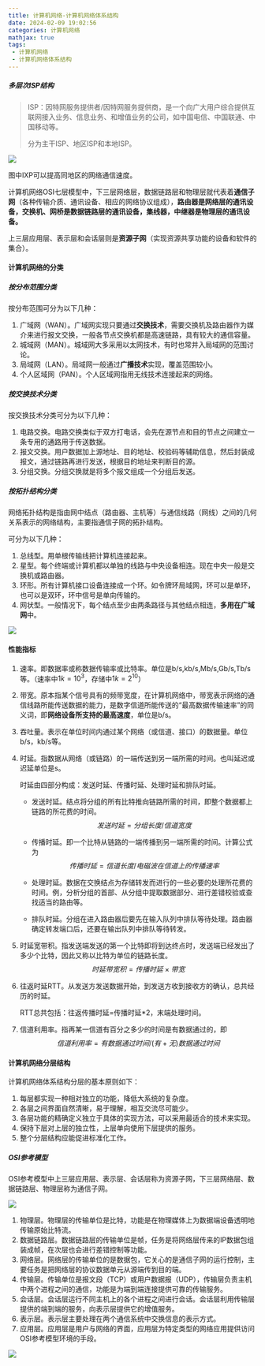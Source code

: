 ```yaml
---
title: 计算机网络-计算机网络体系结构
date: 2024-02-09 19:02:56
categories: 计算机网络
mathjax: true
tags:
 - 计算机网络
 - 计算机网络体系结构
---
```


<meta name="referrer" content="no-referrer"/>



##### 多层次ISP结构

> ISP：因特网服务提供者/因特网服务提供商，是一个向广大用户综合提供互联网接入业务、信息业务、和增值业务的公司，如中国电信、中国联通、中国移动等。
>
> 分为主干ISP、地区ISP和本地ISP。

![](https://img-blog.csdnimg.cn/direct/26aa22a91c894de183a00ec077ddfa79.png)

图中IXP可以提高同地区的网络通信速度。



计算机网络OSI七层模型中，下三层网络层，数据链路层和物理层就代表着**通信子网**（各种传输介质、通讯设备、相应的网络协议组成），**路由器是网络层的通讯设备，交换机、网桥是数据链路层的通讯设备，集线器，中继器是物理层的通讯设备。**

上三层应用层、表示层和会话层则是**资源子网**（实现资源共享功能的设备和软件的集合）。



#### 计算机网络的分类



##### 按分布范围分类

按分布范围可分为以下几种：

1. 广域网（WAN）。广域网实现只要通过**交换技术**，需要交换机及路由器作为媒介来进行报文交换，一般各节点交换机都是高速链路，具有较大的通信容量。
2. 城域网（MAN）。城域网大多采用以太网技术，有时也常并入局域网的范围讨论。
3. 局域网（LAN）。局域网一般通过**广播技术**实现，覆盖范围较小。
4. 个人区域网（PAN）。个人区域网指用无线技术连接起来的网络。



##### 按交换技术分类

按交换技术分类可分为以下几种：

1. 电路交换。电路交换类似于双方打电话，会先在源节点和目的节点之间建立一条专用的通路用于传送数据。
2. 报文交换。用户数据加上源地址、目的地址、校验码等辅助信息，然后封装成报文，通过链路再进行发送，根据目的地址来判断目的源。
3. 分组交换。分组交换就是将多个报文组成一个分组后发送。



##### 按拓扑结构分类

网络拓扑结构是指由网中结点（路由器、主机等）与通信线路（网线）之间的几何关系表示的网络结构，主要指通信子网的拓扑结构。

可分为以下几种：

1. 总线型。用单根传输线把计算机连接起来。
2. 星型。每个终端或计算机都以单独的线路与中央设备相连。现在中央一般是交换机或路由器。
3. 环形。所有计算机接口设备连接成一个环。如令牌环局域网，环可以是单环，也可以是双环，环中信号是单向传输的。
4. 网状型。一般情况下，每个结点至少由两条路径与其他结点相连，**多用在广域网**中。

![](https://img-blog.csdnimg.cn/direct/307dd60910ef4eaba28eff0074c3361a.png)



#### 性能指标



1. 速率。即数据率或称数据传输率或比特率。单位是b/s,kb/s,Mb/s,Gb/s,Tb/s等。（速率中$1k=10^3$，存储中$1k=2^{10}$）

2. 带宽。原本指某个信号具有的频带宽度，在计算机网络中，带宽表示网络的通信线路所能传送数据的能力，是数字信道所能传送的“最高数据传输速率”的同义词，即**网络设备所支持的最高速度**，单位是b/s。

3. 吞吐量。表示在单位时间内通过某个网络（或信道、接口）的数据量。单位b/s，kb/s等。

4. 时延。指数据从网络（或链路）的一端传送到另一端所需的时间。也叫延迟或迟延单位是s。

   时延由四部分构成：发送时延、传播时延、处理时延和排队时延。

   - 发送时延。结点将分组的所有比特推向链路所需的时间，即整个数据都上链路的所花费的时间。
     $$
     发送时延=分组长度/信道宽度
     $$
     
   - 传播时延。即一个比特从链路的一端传播到另一端所需的时间。计算公式为
     $$
     传播时延=信道长度/电磁波在信道上的传播速率
     $$
   
   - 处理时延。数据在交换结点为存储转发而进行的一些必要的处理所花费的时间。例，分析分组的首部、从分组中提取数据部分、进行差错校验或查找适当的路由等。
   
   - 排队时延。分组在进入路由器后要先在输入队列中排队等待处理。路由器确定转发端口后，还要在输出队列中排队等待转发。
   
5. 时延宽带积。指发送端发送的第一个比特即将到达终点时，发送端已经发出了多少个比特，因此又称以比特为单位的链路长度。
   $$
   时延带宽积=传播时延\times 带宽
   $$

6. 往返时延RTT。从发送方发送数据开始，到发送方收到接收方的确认，总共经历的时延。

   RTT总共包括：往返传播时延=传播时延*2，末端处理时间。

7. 信道利用率。指再某一信道有百分之多少的时间是有数据通过的，即
   $$
   信道利用率=有数据通过时间/(有+无)数据通过时间
   $$



#### 计算机网络分层结构

计算机网络体系结构分层的基本原则如下：

1. 每层都实现一种相对独立的功能，降低大系统的复杂度。
2. 各层之间界面自然清晰，易于理解，相互交流尽可能少。
3. 各层功能的精确定义独立于具体的实现方法，可以采用最适合的技术来实现。
4. 保持下层对上层的独立性，上层单向使用下层提供的服务。
5. 整个分层结构应能促进标准化工作。



##### OSI参考模型

OSI参考模型中上三层应用层、表示层、会话层称为资源子网，下三层网络层、数据链路层、物理层称为通信子网。

![](https://img-blog.csdnimg.cn/direct/56808def3cfa438682181afb1d1c1d4f.png)





1. 物理层。物理层的传输单位是比特，功能是在物理媒体上为数据端设备透明地传输原始比特流。
2. 数据链路层。数据链路层的传输单位是帧，任务是将网络层传来的IP数据包组装成帧，在次层也会进行差错控制等功能。
3. 网络层。网络层的传输单位的是数据包，它关心的是通信子网的运行控制，主要任务是把网络层的协议数据单元从源端传到目的端。
4. 传输层。传输单位是报文段（TCP）或用户数据报（UDP），传输层负责主机中两个进程之间的通信，功能是为端到端连接提供可靠的传输服务。
5. 会话层。会话层运行不同主机上的各个进程之间进行会话。会话层利用传输层提供的端到端的服务，向表示层提供它的增值服务。
6. 表示层。表示层主要处理在两个通信系统中交换信息的表示方式。
7. 应用层。应用层是用户与网络的界面，应用层为特定类型的网络应用提供访问OSI参考模型环境的手段。

![](https://img-blog.csdnimg.cn/direct/b4f39ee4c92e4493a478243715fa72ea.png)

